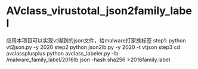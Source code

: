 # AVclass_virustotal_json2family_label
应用本项目可以实现vt得到的json文件，给malware打家族标签
step1:
  python vt2json.py -y 2020
 step2
   python json2lb.py -y 2020 -t vtjson
  step3
    cd avclassplusplus
    python avclass_labeler.py  -lb /malware_family_label/2016lb.json -hash sha256 >2016family.label
